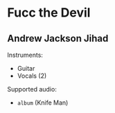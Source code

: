 # Fucc the Devil

## Andrew Jackson Jihad

Instruments:

  * Guitar
  * Vocals (2)

Supported audio:

  * `album` (Knife Man)

